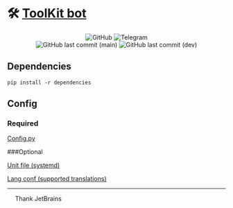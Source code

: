 # 🛠 [ToolKit bot](t.me/Tool_Kit_Bot)

<div align="center">
<img alt="GitHub" src="https://img.shields.io/github/license/igorechek06/ToolKit?style=for-the-badge"/>
<img alt="Telegram" src="https://img.shields.io/badge/Telegam-bot-0088cc?style=for-the-badge&logo=telegram" />

<br> 

<img alt="GitHub last commit (main)" src="https://img.shields.io/github/last-commit/igorechek06/ToolKit/main?label=Last%20main%20commit&style=for-the-badge"/>
<img alt="GitHub last commit (dev)" src="https://img.shields.io/github/last-commit/igorechek06/ToolKit/dev?label=Last%20dev%20commit&style=for-the-badge"/>
</div>

<!-- I know it is wrong -->

## Dependencies

    pip install -r dependencies

## Config

### Required

[Config.py](https://github.com/igorechek06/ToolKit/blob/main/config.sample.py) 

###Optional

[Unit file (systemd)](https://github.com/igorechek06/ToolKit/blob/main/ToolKit.semple.service)

[Lang conf (supported translations)](https://github.com/igorechek06/ToolKit/blob/main/lang_conf.py)

___

<img src="https://www.jetbrains.com/company/brand/img/jetbrains_logo.png" style="width: 1em"/> Thank JetBrains